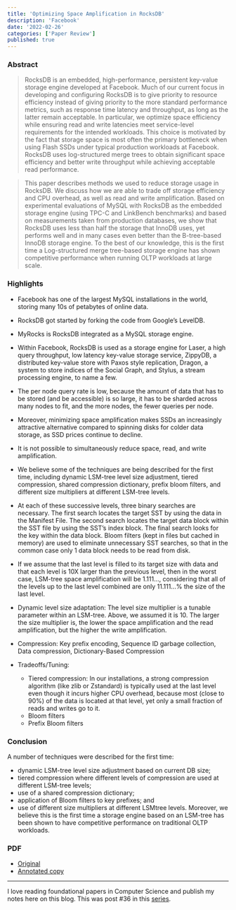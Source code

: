 ```yaml
---
title: 'Optimizing Space Amplification in RocksDB'
description: 'Facebook'
date: '2022-02-26'
categories: ['Paper Review']
published: true
---
```


### Abstract

> RocksDB is an embedded, high-performance, persistent key-value storage engine developed at Facebook. Much of our current focus in developing and configuring RocksDB is to give priority to resource efficiency instead of giving priority to the more standard performance metrics, such as response time latency and throughput, as long as the latter remain acceptable. In particular, we optimize space efficiency while ensuring read and write latencies meet service-level requirements for the intended workloads. This choice is motivated by the fact that storage space is most often the primary bottleneck when using Flash SSDs under typical production workloads at Facebook. RocksDB uses log-structured merge trees to obtain significant space efficiency and better write throughput while achieving acceptable read performance.

> This paper describes methods we used to reduce storage usage in RocksDB. We discuss how we are able to trade off storage efficiency and CPU overhead, as well as read and write amplification. Based on experimental evaluations of MySQL with RocksDB as the embedded storage engine (using TPC-C and LinkBench benchmarks) and based on measurements taken from production databases, we show that RocksDB uses less than half the storage that InnoDB uses, yet performs well and in many cases even better than the B-tree-based InnoDB storage engine. To the best of our knowledge, this is the first time a Log-structured merge tree-based storage engine has shown competitive performance when running OLTP workloads at large scale.

### Highlights

- Facebook has one of the largest MySQL installations in the world, storing many 10s of petabytes of online data.

- RocksDB got started by forking the code from Google’s LevelDB.

- MyRocks is RocksDB integrated as a MySQL storage engine.

- Within Facebook, RocksDB is used as a storage engine for Laser, a high query throughput, low latency key-value storage service, ZippyDB, a distributed key-value store with Paxos style replication, Dragon, a system to store indices of the Social Graph, and Stylus, a stream processing engine, to name a few.

- The per node query rate is low, because the amount of data that has to be stored (and be accessible) is so large, it has to be sharded across many nodes to fit, and the more nodes, the fewer queries per node.

- Moreover, minimizing space amplification makes SSDs an increasingly attractive alternative compared to spinning disks for colder data storage, as SSD prices continue to decline.

- It is not possible to simultaneously reduce space, read, and write amplification.

- We believe some of the techniques are being described for the first time, including dynamic LSM-tree level size adjustment, tiered compression, shared compression dictionary, prefix bloom filters, and different size multipliers at different LSM-tree levels.

- At each of these successive levels, three binary searches are necessary. The first search locates the target SST by using the data in the Manifest File. The second search locates the target data block within the SST file by using the SST’s index block. The final search looks for the key within the data block. Bloom filters (kept in files but cached in memory) are used to eliminate unnecessary SST searches, so that in the common case only 1 data block needs to be read from disk.

- If we assume that the last level is filled to its target size with data and that each level is 10X larger than the previous level, then in the worst case, LSM-tree space amplification will be 1.111..., considering that all of the levels up to the last level combined are only 11.111...% the size of the last level.

- Dynamic level size adaptation: The level size multiplier is a tunable parameter within an LSM-tree. Above, we assumed it is 10. The larger the size multiplier is, the lower the space amplification and the read amplification, but the higher the write amplification.

- Compression: Key prefix encoding, Sequence ID garbage collection, Data compression, Dictionary-Based Compression

- Tradeoffs/Tuning:
    - Tiered compression: In our installations, a strong compression algorithm (like zlib or Zstandard) is typically used at the last level even though it incurs higher CPU overhead, because most (close to 90%) of the data is located at that level, yet only a small fraction of reads and writes go to it.
    - Bloom filters
    - Prefix Bloom filters 

### Conclusion

A number of techniques were described for the first time:
- dynamic LSM-tree level size adjustment based on current DB size;
- tiered compression where different levels of compression are used at different LSM-tree levels;
- use of a shared compression dictionary;
- application of Bloom filters to key prefixes; and
- use of different size multipliers at different LSMtree levels. Moreover, we believe this is the first time a storage engine based on an LSM-tree has been shown to have competitive performance on traditional OLTP workloads.


### PDF

* [Original](http://cidrdb.org/cidr2017/papers/p82-dong-cidr17.pdf)
* [Annotated copy](/assets/blog/rocksdb/rocksdb-annotated.pdf)

---
I love reading foundational papers in Computer Science and publish my notes here on this blog. This was post #36 in this [series](https://anantjain.dev/#paper-reviews).